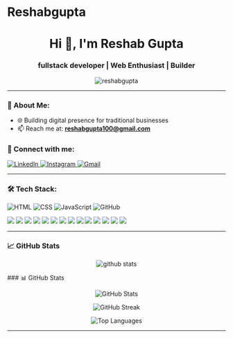 # Reshabgupta
<h1 align="center">Hi 👋, I'm Reshab Gupta</h1>
<h3 align="center">fullstack developer | Web Enthusiast | Builder</h3>

<p align="center">
  <img src="https://komarev.com/ghpvc/?username=reshabgupta&label=Profile%20views&color=0e75b6&style=flat" alt="reshabgupta" />
</p>

---

### 💼 About Me:
- 🌐 Building digital presence for traditional businesses
- 📫 Reach me at: **reshabgupta100@gmail.com**
### 📱 Connect with me:

<p align="left">
  <a href="[https://www.linkedin.com/in/YOURUSERNAME" target="_blank](https://www.linkedin.com/in/reshab-gupta-12128a335?utm_source=share&utm_campaign=share_via&utm_content=profile&utm_medium=android_app)">
    <img src="https://img.shields.io/badge/LinkedIn-blue?style=for-the-badge&logo=linkedin&logoColor=white" alt="LinkedIn" />
<a href="[https://www.instagram.com/YOUR-INSTAGRAM-USERNAME](https://www.instagram.com/reshabguptaa?igsh=Mzk5NDdmNHluYWJw)" target="_blank">
    <img src="https://img.shields.io/badge/Instagram-E4405F?style=for-the-badge&logo=instagram&logoColor=white" alt="Instagram" />
  </a>
  <a href="reshabgupta100@gmail.com" target="_blank">
    <img src="https://img.shields.io/badge/Gmail-red?style=for-the-badge&logo=gmail&logoColor=white" alt="Gmail" />
  </a>
</p>

---

### 🛠️ Tech Stack:
![HTML](https://img.shields.io/badge/-HTML5-333?style=flat-square&logo=html5)
![CSS](https://img.shields.io/badge/-CSS3-333?style=flat-square&logo=css3)
![JavaScript](https://img.shields.io/badge/-JavaScript-333?style=flat-square&logo=javascript)
![GitHub](https://img.shields.io/badge/-GitHub-333?style=flat-square&logo=github)
<p align="left">
  <!-- Languages -->
  <img src="https://img.shields.io/badge/Java-007396?style=for-the-badge&logo=java&logoColor=white" />
  <img src="https://img.shields.io/badge/C-00599C?style=for-the-badge&logo=c&logoColor=white" />
  <img src="https://img.shields.io/badge/C++-00599C?style=for-the-badge&logo=c%2B%2B&logoColor=white" />
  <img src="https://img.shields.io/badge/PHP-777BB4?style=for-the-badge&logo=php&logoColor=white" />
  <img src="https://img.shields.io/badge/Python-3776AB?style=for-the-badge&logo=python&logoColor=white" />
  <img src="https://img.shields.io/badge/TypeScript-3178C6?style=for-the-badge&logo=typescript&logoColor=white" />

  <!-- Backend / Cloud -->
  <img src="https://img.shields.io/badge/AWS-232F3E?style=for-the-badge&logo=amazon-aws&logoColor=white" />
  <img src="https://img.shields.io/badge/Apache-D22128?style=for-the-badge&logo=apache&logoColor=white" />
  <img src="https://img.shields.io/badge/MySQL-4479A1?style=for-the-badge&logo=mysql&logoColor=white" />
  <img src="https://img.shields.io/badge/MongoDB-47A248?style=for-the-badge&logo=mongodb&logoColor=white" />

  <!-- Tools / Frameworks -->
  <img src="https://img.shields.io/badge/Bootstrap-7952B3?style=for-the-badge&logo=bootstrap&logoColor=white" />
  <img src="https://img.shields.io/badge/Anaconda-42B029?style=for-the-badge&logo=anaconda&logoColor=white" />
  <img src="https://img.shields.io/badge/OpenCV-5C3EE8?style=for-the-badge&logo=opencv&logoColor=white" />
  <img src="https://img.shields.io/badge/Canva-00C4CC?style=for-the-badge&logo=canva&logoColor=white" />
</p>              

---

### 📈 GitHub Stats
<p align="center">
  <img src="https://github-readme-stats.vercel.app/api?username=reshabgupta&show_icons=true&theme=radical" alt="github stats" />
</p>
### 📊 GitHub Stats

<p align="center">
  <img src="https://github-readme-stats.vercel.app/api?username=YOUR_USERNAME&show_icons=true&theme=tokyonight" alt="GitHub Stats" />
</p>

<p align="center">
  <img src="https://github-readme-streak-stats.herokuapp.com/?user=YOUR_USERNAME&theme=tokyonight" alt="GitHub Streak" />
</p>

<p align="center">
  <img src="https://github-readme-stats.vercel.app/api/top-langs/?username=YOUR_USERNAME&layout=compact&theme=tokyonight" alt="Top Languages" />
</p>

---

